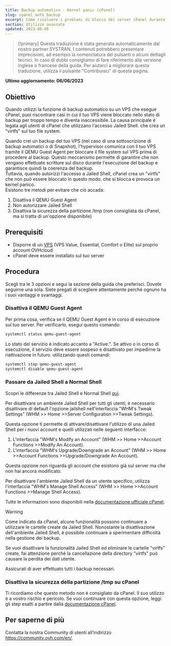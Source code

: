 ```yaml
---
title: Backup automatico - Kernel panic (cPanel)
slug: cpanel_auto_backup
excerpt: Come risolvere i problemi di blocco dei server cPanel durante il backup automatico OVHcloud
section: Utilizzo avanzato
updated: 2023-06-06
---
```


> [!primary]
> Questa traduzione è stata generata automaticamente dal nostro partner SYSTRAN. I contenuti potrebbero presentare imprecisioni, ad esempio la nomenclatura dei pulsanti o alcuni dettagli tecnici. In caso di dubbi consigliamo di fare riferimento alla versione inglese o francese della guida. Per aiutarci a migliorare questa traduzione, utilizza il pulsante "Contribuisci" di questa pagina.
>

**Ultimo aggiornamento: 06/06/2023**

## Obiettivo

Quando utilizzi la funzione di backup automatico su un VPS che esegue cPanel, puoi riscontrare casi in cui il tuo VPS viene bloccato nello stato di backup per troppo tempo e diventa inaccessibile. La causa principale è legata agli utenti di cPanel che utilizzano l'accesso Jailed Shell. che crea un "virtfs" sul tuo file system. 

Quando crei un backup del tuo VPS (nel caso di una sottoscrizione di backup automatici o di Snapshot), l'hypervisor comunica con il tuo VPS tramite il QEMU Guest Agent per bloccare il file system sul VPS prima di procedere al backup. Questo meccanismo permette di garantire che non vengano effettuate scritture sul disco durante l'esecuzione del backup e garantisce quindi la coerenza del backup.
<br>Tuttavia, quando autorizzi l'accesso a Jailed Shell, cPanel crea un "virtfs" che non può essere bloccato in questo modo. che si blocca e provoca un kernel panico.
<br>Esistono tre metodi per evitare che ciò accada:

1. Disattiva il QEMU Guest Agent
2. Non autorizzare Jailed Shell
3. Disattiva la sicurezza della partizione /tmp (non consigliata da cPanel, ma si tratta di un'opzione disponibile)

## Prerequisiti

- Disporre di un [VPS](https://www.ovhcloud.com/it/vps/) (VPS Value, Essential, Comfort o Elite) sul proprio account OVHcloud
- cPanel deve essere installato sul tuo server

## Procedura

Scegli tra le 3 opzioni e segui la sezione della guida che preferisci. Dovete seguirne una sola.
Siete pregati di scegliere attentamente perché ognuno ha i suoi vantaggi e svantaggi.

### Disattiva il QEMU Guest Agent

Per prima cosa, verifica se il QEMU Guest Agent è in corso di esecuzione sul tuo server. Per verificarlo, esegui questo comando:

```bash
systemctl status qemu-guest-agent
```

Lo stato del servizio è indicato accanto a "Active:". Se attivo o in corso di esecuzione, il servizio deve essere sospeso e disattivato per impedirne la riattivazione in futuro. utilizzando questi comandi:

```bash
systemctl stop qemu-guest-agent
systemctl disable qemu-guest-agent
```

### Passare da Jailed Shell a Normal Shell

Scopri le differenze tra Jailed Shell e Normal Shell [qui](https://support.cpanel.net/hc/en-us/articles/360051992634-Differences-Between-Normal-and-Jailed-Shell).

Per disattivare un ambiente Jailed Shell per tutti gli utenti, è necessario disattivare di default l'opzione jailshell nell'interfaccia "WHM's Tweak Settings" (WHM >> Home >>Server Configuration >>Tweak Settings).

Questa opzione ti permette di attivare/disattivare l'utilizzo di una Jailed Shell per i nuovi account e quelli utilizzati nelle seguenti interfacce:

1. L'interfaccia "WHM's Modify an Account" (WHM >> Home >>Account Functions >>Modify An Account).
2. L'interfaccia "WHM's Upgrade/Downgrade an Account" (WHM >> Home >>Account Functions >>Upgrade/Downgrade An Account).

Questa opzione non riguarda gli account che esistono già sul server ma che non hai ancora modificato.

Per disattivare l'ambiente Jailed Shell da un utente specifico, utilizza l'interfaccia "WHM's Manage Shell Access" (WHM >> Home >>Account Functions >>Manage Shell Access).

Tutte le informazioni sono disponibili nella [documentazione ufficiale cPanel](https://docs.cpanel.net/knowledge-base/accounts/virtfs-jailed-shell/#disable-or-remove-a-jailed-shell-environment).

> [!warning]
>
> Come indicato da cPanel, alcune funzionalità possono continuare a utilizzare le cartelle create da Jailed Shell. Nonostante la disattivazione dell'ambiente Jailed Shell, è possibile continuare a sperimentare difficoltà nella gestione dei backup.
>
> Se vuoi disattivare la funzionalità Jailed Shell ed eliminare le cartelle "virtfs" create, fai attenzione perché la cancellazione della directory "virtfs" può causare la perdita dei dati utente.
>
> Assicurati di aver effettuato tutti i backup necessari.

### Disattiva la sicurezza della partizione /tmp su cPanel

Ti ricordiamo che questo metodo non è consigliato da cPanel. Il suo utilizzo è a vostro rischio e pericolo. Se vuoi continuare con questa opzione, leggi gli step esatti a partire dalla [documentazione cPanel](https://docs.cpanel.net/knowledge-base/security/tips-to-make-your-server-more-secure/#harden-your-tmp-partition).

## Per saperne di più

Contatta la nostra Community di utenti all’indirizzo <https://community.ovh.com/en/>.
